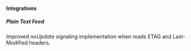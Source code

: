 
#### Integrations
##### Plain Text Feed
Improved *noUpdate* signaling implementation when reads ETAG and Last-Modified headers.
